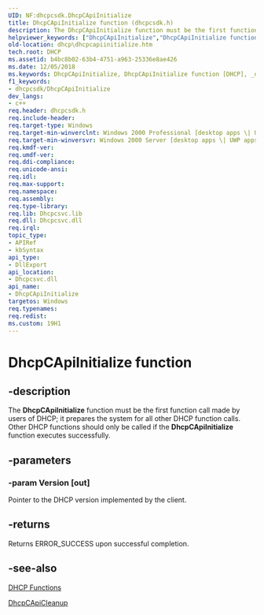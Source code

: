 ```yaml
---
UID: NF:dhcpcsdk.DhcpCApiInitialize
title: DhcpCApiInitialize function (dhcpcsdk.h)
description: The DhcpCApiInitialize function must be the first function call made by users of DHCP; it prepares the system for all other DHCP function calls. Other DHCP functions should only be called if the DhcpCApiInitialize function executes successfully.helpviewer_keywords: ["DhcpCApiInitialize","DhcpCApiInitialize function [DHCP]","_dhcp_dhcpcapiinitialize","dhcp.dhcpcapiinitialize","dhcpcsdk/DhcpCApiInitialize"]
old-location: dhcp\dhcpcapiinitialize.htm
tech.root: DHCP
ms.assetid: b4bc8b02-63b4-4751-a963-25336e8ae426
ms.date: 12/05/2018
ms.keywords: DhcpCApiInitialize, DhcpCApiInitialize function [DHCP], _dhcp_dhcpcapiinitialize, dhcp.dhcpcapiinitialize, dhcpcsdk/DhcpCApiInitialize
f1_keywords:
- dhcpcsdk/DhcpCApiInitialize
dev_langs:
- c++
req.header: dhcpcsdk.h
req.include-header: 
req.target-type: Windows
req.target-min-winverclnt: Windows 2000 Professional [desktop apps \| UWP apps]
req.target-min-winversvr: Windows 2000 Server [desktop apps \| UWP apps]
req.kmdf-ver: 
req.umdf-ver: 
req.ddi-compliance: 
req.unicode-ansi: 
req.idl: 
req.max-support: 
req.namespace: 
req.assembly: 
req.type-library: 
req.lib: Dhcpcsvc.lib
req.dll: Dhcpcsvc.dll
req.irql: 
topic_type:
- APIRef
- kbSyntax
api_type:
- DllExport
api_location:
- Dhcpcsvc.dll
api_name:
- DhcpCApiInitialize
targetos: Windows
req.typenames: 
req.redist: 
ms.custom: 19H1
---
```


# DhcpCApiInitialize function


## -description


The 
<b>DhcpCApiInitialize</b> function must be the first function call made by users of DHCP; it prepares the system for all other DHCP function calls. Other DHCP functions should only be called if the 
<b>DhcpCApiInitialize</b> function executes successfully.


## -parameters




### -param Version [out]

Pointer to the DHCP version implemented by the client.


## -returns



Returns ERROR_SUCCESS upon successful completion.




## -see-also




<a href="https://docs.microsoft.com/previous-versions/windows/desktop/dhcp/dhcp-functions">DHCP Functions</a>



<a href="https://docs.microsoft.com/previous-versions/windows/desktop/api/dhcpcsdk/nf-dhcpcsdk-dhcpcapicleanup">DhcpCApiCleanup</a>
 

 


